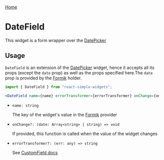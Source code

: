 [Home](../../../README.md)

# DateField

This widget is a form wrapper over the [DatePicker](../date-picker/usage.md)

## Usage

`DateField` is an extension of the [DatePicker](../date-picker/usage.md) widget, hence it accepts
all its props (except the `date` prop) as well as the props specified here.The `date` prop is
provided by the [Formik](https://jaredpalmer.com/formik/) holder.

```jsx
import { DateField } from "react-simple-widgets";

<DateField name={name} errorTransformer={errorTransformer} onChange={onChange} />;
```

-   `name: string`

    The key of the widget's value in the [Formik](https://jaredpalmer.com/formik/) provider

-   `onChange?: (date: Array<string> | string) => void`

    If provided, this function is called when the value of the widget changes

-   `errorTransformer?: (err: any) => string`

    See [CustomField docs](../../../src/widgets/custom-field/custom-field-usage.md)
